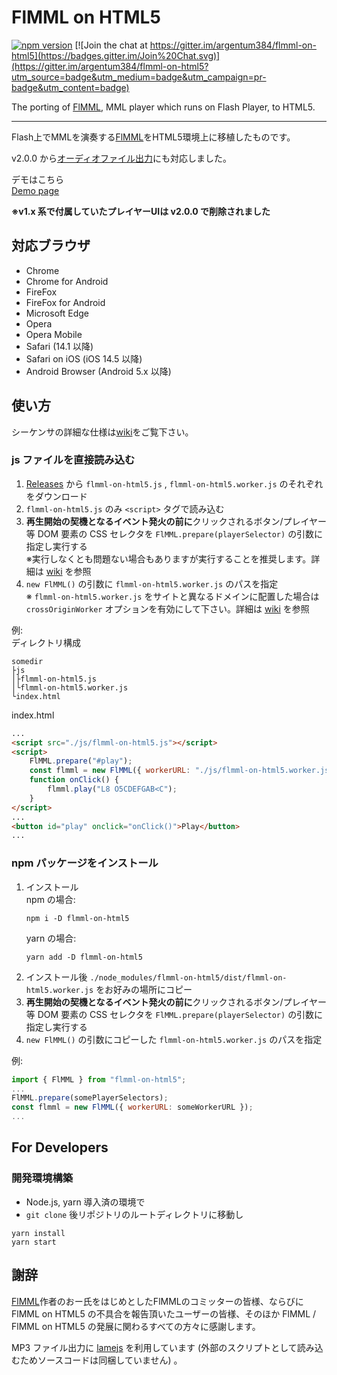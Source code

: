 # FlMML on HTML5

[![npm version](https://badge.fury.io/js/flmml-on-html5.svg)](https://badge.fury.io/js/flmml-on-html5)
[![Join the chat at https://gitter.im/argentum384/flmml-on-html5](https://badges.gitter.im/Join%20Chat.svg)](https://gitter.im/argentum384/flmml-on-html5?utm_source=badge&utm_medium=badge&utm_campaign=pr-badge&utm_content=badge)

The porting of [FlMML](https://flmml.codeplex.com/), MML player which runs on Flash Player, to HTML5\.

---
Flash上でMMLを演奏する[FlMML](https://flmml.codeplex.com/)をHTML5環境上に移植したものです。

v2.0.0 から[オーディオファイル出力](https://github.com/argentum384/flmml-on-html5/wiki/v2.x#exportwav)にも対応しました。

デモはこちら  
[Demo page](https://argentum384.github.io/flmml-on-html5-demo/)

**※v1.x 系で付属していたプレイヤーUIは v2.0.0 で削除されました**

## 対応ブラウザ
* Chrome
* Chrome for Android
* FireFox
* FireFox for Android
* Microsoft Edge
* Opera
* Opera Mobile
* Safari \(14.1 以降\)
* Safari on iOS \(iOS 14.5 以降\)
* Android Browser \(Android 5.x 以降\)

## 使い方
シーケンサの詳細な仕様は[wiki](https://github.com/argentum384/flmml-on-html5/wiki)をご覧下さい。  

### js ファイルを直接読み込む
1. [Releases](https://github.com/argentum384/flmml-on-html5/releases) から `flmml-on-html5.js` , `flmml-on-html5.worker.js` のそれぞれをダウンロード
1. `flmml-on-html5.js` のみ `<script>` タグで読み込む
1. **再生開始の契機となるイベント発火の前に**クリックされるボタン/プレイヤー等 DOM 要素の CSS セレクタを `FlMML.prepare(playerSelector)` の引数に指定し実行する  
   ※実行しなくとも問題ない場合もありますが実行することを推奨します。詳細は [wiki](https://github.com/argentum384/flmml-on-html5/wiki/v2.x#prepare) を参照
1. `new FlMML()` の引数に `flmml-on-html5.worker.js` のパスを指定  
   ※ `flmml-on-html5.worker.js` をサイトと異なるドメインに配置した場合は `crossOriginWorker` オプションを有効にして下さい。詳細は [wiki](https://github.com/argentum384/flmml-on-html5/wiki/v2.x#constructor) を参照

例:  
ディレクトリ構成
```
somedir
├js
│├flmml-on-html5.js
│└flmml-on-html5.worker.js
└index.html
```
index.html
```html
...
<script src="./js/flmml-on-html5.js"></script>
<script>
    FlMML.prepare("#play");
    const flmml = new FlMML({ workerURL: "./js/flmml-on-html5.worker.js" });
    function onClick() {
        flmml.play("L8 O5CDEFGAB<C");
    }
</script>
...
<button id="play" onclick="onClick()">Play</button>
...
```

### npm パッケージをインストール
1. インストール  
   npm の場合:  
   ```
   npm i -D flmml-on-html5
   ```
   yarn の場合:  
   ```
   yarn add -D flmml-on-html5
   ```
1. インストール後 `./node_modules/flmml-on-html5/dist/flmml-on-html5.worker.js` をお好みの場所にコピー
1. **再生開始の契機となるイベント発火の前に**クリックされるボタン/プレイヤー等 DOM 要素の CSS セレクタを `FlMML.prepare(playerSelector)` の引数に指定し実行する  
1. `new FlMML()` の引数にコピーした `flmml-on-html5.worker.js` のパスを指定

例:
```js
import { FlMML } from "flmml-on-html5";
...
FlMML.prepare(somePlayerSelectors);
const flmml = new FlMML({ workerURL: someWorkerURL });
...
```


## For Developers

### 開発環境構築
- Node.js, yarn 導入済の環境で
- `git clone` 後リポジトリのルートディレクトリに移動し
```
yarn install
yarn start
```

## 謝辞
[FlMML](https://flmml.codeplex.com/)作者のおー氏をはじめとしたFlMMLのコミッターの皆様、ならびに FlMML on HTML5 の不具合を報告頂いたユーザーの皆様、そのほか FlMML \/ FlMML on HTML5 の発展に関わるすべての方々に感謝します。

MP3 ファイル出力に [lamejs](https://github.com/zhuker/lamejs/) を利用しています \(外部のスクリプトとして読み込むためソースコードは同梱していません\) 。
